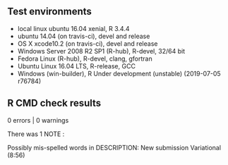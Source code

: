 ## Test environments
* local linux ubuntu 16.04 xenial, R 3.4.4
* ubuntu 14.04 (on travis-ci), devel and release
* OS X xcode10.2 (on travis-ci), devel and release
* Windows Server 2008 R2 SP1 (R-hub), R-devel, 32/64 bit 
* Fedora Linux (R-hub), R-devel, clang, gfortran
* Ubuntu Linux 16.04 LTS, R-release, GCC
* Windows (win-builder), R Under development (unstable) (2019-07-05 r76784)

## R CMD check results
0 errors | 0 warnings 

There was 1 NOTE :

Possibly mis-spelled words in DESCRIPTION:
New submission
  Variational (8:56)
  
 
  

